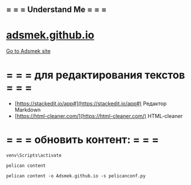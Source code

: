 

## = = = Understand Me = = =

# [adsmek.github.io](https://adsmek.github.io/)

[Go to Adsmek site](https://adsmek.github.io/)

# = = = для редактирования текстов = = =
 + [https://stackedit.io/app#](https://stackedit.io/app#) Редактор Markdown
 + [https://html-cleaner.com/](https://html-cleaner.com/) HTML-cleaner

# = = = обновить контент: = = =

	venv\Scripts\activate    

	pelican content

	pelican content -o Adsmek.github.io -s pelicanconf.py